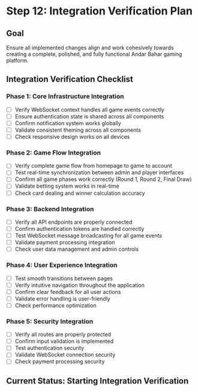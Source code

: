 # Step 12: Integration Verification Plan

## Goal
Ensure all implemented changes align and work cohesively towards creating a complete, polished, and fully functional Andar Bahar gaming platform.

## Integration Verification Checklist

### Phase 1: Core Infrastructure Integration
- [ ] Verify WebSocket context handles all game events correctly
- [ ] Ensure authentication state is shared across all components
- [ ] Confirm notification system works globally
- [ ] Validate consistent theming across all components
- [ ] Check responsive design works on all devices

### Phase 2: Game Flow Integration
- [ ] Verify complete game flow from homepage to game to account
- [ ] Test real-time synchronization between admin and player interfaces
- [ ] Confirm all game phases work correctly (Round 1, Round 2, Final Draw)
- [ ] Validate betting system works in real-time
- [ ] Check card dealing and winner calculation accuracy

### Phase 3: Backend Integration
- [ ] Verify all API endpoints are properly connected
- [ ] Confirm authentication tokens are handled correctly
- [ ] Test WebSocket message broadcasting for all game events
- [ ] Validate payment processing integration
- [ ] Check user data management and admin controls

### Phase 4: User Experience Integration
- [ ] Test smooth transitions between pages
- [ ] Verify intuitive navigation throughout the application
- [ ] Confirm clear feedback for all user actions
- [ ] Validate error handling is user-friendly
- [ ] Check performance optimization

### Phase 5: Security Integration
- [ ] Verify all routes are properly protected
- [ ] Confirm input validation is implemented
- [ ] Test authentication security
- [ ] Validate WebSocket connection security
- [ ] Check payment processing security

## Current Status: Starting Integration Verification
